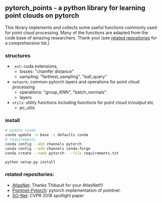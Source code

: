 ## pytorch_points - a python library for learning point clouds on pytorch

This library implements and collects some useful functions commonly used for point cloud processing.
Many of the functions are adapted from the code base of amazing researchers. Thank you! (see [related repositories](#related_repositories) for a comprehensive list.)

### structures

- `_ext`: cuda extensions,
  - losses: "chamfer distance"
  - sampling: "farthest_sampling", "ball_query"
- `network`: common pytorch layers and operations for point cloud processing
  - operations: "group_KNN", "batch_normals"
  - layers
- `utils`: utility functions including functions for point cloud in/output etc
  - pc_utils

### install
```bash
# update conda
conda update -n base -c defaults conda
# requirements
conda config --add channels pytorch
conda config --add channels conda-forge
conda create --name pytorch- --file requirements.txt

python setup.py install
```

### related repositories:
- [AtlasNet](https://github.com/ThibaultGROUEIX/AtlasNet): Thanks Thibault for your AtlasNet!!!
- [Pointnet-Pytorch](https://github.com/erikwijmans/Pointnet2_PyTorch): pytorch implementation of pointnet.
- [SO-Net](https://github.com/lijx10/SO-Net): CVPR 2018 spotlight paper
